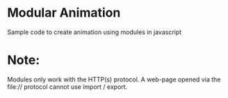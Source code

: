 # Modular Animation
Sample code to create animation using modules in javascript

# Note:
Modules only work with the HTTP(s) protocol. A web-page opened via the file:// protocol cannot use import / export.
